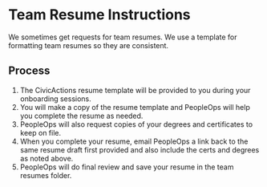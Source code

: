 # Team Resume Instructions

We sometimes get requests for team resumes. We use a template for formatting team resumes so they are consistent.

## Process

1. The CivicActions resume template will be provided to you during your onboarding sessions.
2. You will make a copy of the resume template and PeopleOps will help you complete the resume as needed.
3. PeopleOps will also request copies of your degrees and certificates to keep on file.
5. When you complete your resume, email PeopleOps a link back to the same resume draft first provided and also include the certs and degrees as noted above.
6. PeopleOps will do final review and save your resume in the team resumes folder.
